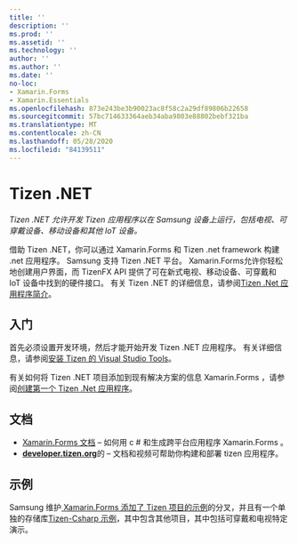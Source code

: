 ```yaml
---
title: ''
description: ''
ms.prod: ''
ms.assetid: ''
ms.technology: ''
author: ''
ms.author: ''
ms.date: ''
no-loc:
- Xamarin.Forms
- Xamarin.Essentials
ms.openlocfilehash: 873e243be3b90023ac8f58c2a29df89806b22658
ms.sourcegitcommit: 57bc714633364aeb34aba9803e88802bebf321ba
ms.translationtype: MT
ms.contentlocale: zh-CN
ms.lasthandoff: 05/28/2020
ms.locfileid: "84139511"
---
```

# <a name="tizen-net"></a>Tizen .NET

_Tizen .NET 允许开发 Tizen 应用程序以在 Samsung 设备上运行，包括电视、可穿戴设备、移动设备和其他 IoT 设备。_

借助 Tizen .NET，你可以通过 Xamarin.Forms 和 Tizen .net framework 构建 .net 应用程序。 Samsung 支持 Tizen .NET 平台。 Xamarin.Forms允许你轻松地创建用户界面，而 TizenFX API 提供了可在新式电视、移动设备、可穿戴和 IoT 设备中找到的硬件接口。 有关 Tizen .NET 的详细信息，请参阅[Tizen .Net 应用程序简介](https://developer.tizen.org/development/training/.net-application)。

## <a name="get-started"></a>入门

首先必须设置开发环境，然后才能开始开发 Tizen .NET 应用程序。 有关详细信息，请参阅[安装 Tizen 的 Visual Studio Tools](https://developer.tizen.org/development/visual-studio-tools-tizen/installing-visual-studio-tools-tizen)。

有关如何将 Tizen .NET 项目添加到现有解决方案的信息 Xamarin.Forms ，请参阅[创建第一个 Tizen .Net 应用程序](https://developer.tizen.org/development/training/.net-application/creating-your-first-tizen-.net-application)。

## <a name="documentation"></a>文档

- [ Xamarin.Forms 文档](~/xamarin-forms/index.yml) &ndash; 如何用 c # 和生成跨平台应用程序 Xamarin.Forms 。
- [**developer.tizen.org**](https://developer.tizen.org/development)的 &ndash; 文档和视频可帮助你构建和部署 tizen 应用程序。

## <a name="samples"></a>示例

Samsung 维护[ Xamarin.Forms 添加了 Tizen 项目的示例](https://github.com/Samsung/xamarin-forms-samples)的分叉，并且有一个单独的存储库[Tizen-Csharp 示例](https://github.com/Samsung/Tizen-CSharp-Samples)，其中包含其他项目，其中包括可穿戴和电视特定演示。
